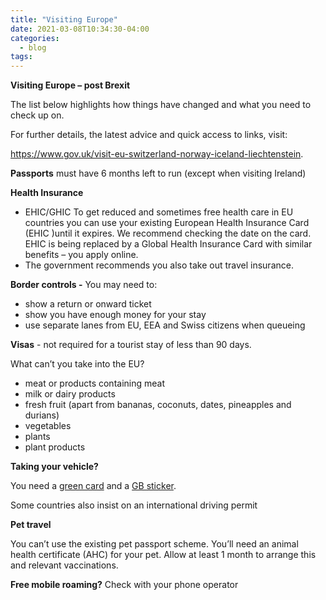 ```yaml
---
title: "Visiting Europe"
date: 2021-03-08T10:34:30-04:00
categories:
  - blog
tags:
---
```


**Visiting Europe – post Brexit**

The list below highlights how things have changed and what you need to
check up on.

For further details, the latest advice and quick access to links, visit:

https://www.gov.uk/visit-eu-switzerland-norway-iceland-liechtenstein.

**Passports** must have 6 months left to run (except when visiting
Ireland)

**Health Insurance**

-   EHIC/GHIC To get reduced and sometimes free health care in EU
    countries you can use your existing European Health Insurance Card
    (EHIC )until it expires. We recommend checking the date on the card.
    EHIC is being replaced by a Global Health Insurance Card with
    similar benefits – you apply online.
-   The government recommends you also take out travel insurance.

**Border controls -** You may need to:

-   show a return or onward ticket
-   show you have enough money for your stay
-   use separate lanes from EU, EEA and Swiss citizens when queueing

**Visas** - not required for a tourist stay of less than 90 days.

What can’t you take into the EU?

-   meat or products containing meat
-   milk or dairy products
-   fresh fruit (apart from bananas, coconuts, dates, pineapples and
    durians)
-   vegetables
-   plants
-   plant products

**Taking your vehicle?**

You need a [green
card](https://www.gov.uk/vehicle-insurance/driving-abroad) and a [GB
sticker](https://www.gov.uk/displaying-number-plates/flags-symbols-and-identifiers).

Some countries also insist on an international driving permit

**Pet travel**

You can’t use the existing pet passport scheme. You’ll need an animal
health certificate (AHC) for your pet. Allow at least 1 month to arrange
this and relevant vaccinations.

**Free mobile roaming?** Check with your phone operator
